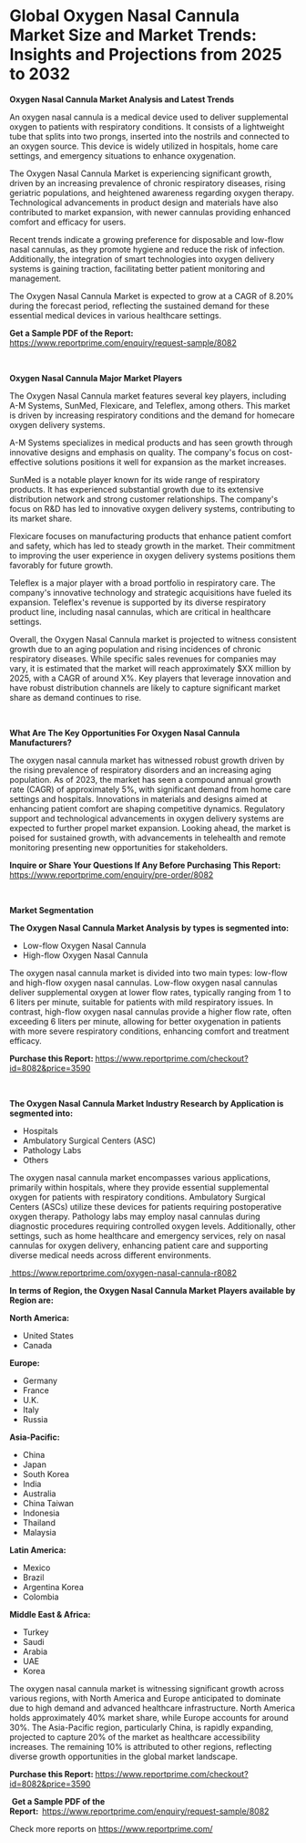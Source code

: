 <p><h1>Global Oxygen Nasal Cannula Market Size and Market Trends: Insights and Projections from 2025 to 2032</h1></p><p><strong>Oxygen Nasal Cannula Market Analysis and Latest Trends</strong></p>
<p><p>An oxygen nasal cannula is a medical device used to deliver supplemental oxygen to patients with respiratory conditions. It consists of a lightweight tube that splits into two prongs, inserted into the nostrils and connected to an oxygen source. This device is widely utilized in hospitals, home care settings, and emergency situations to enhance oxygenation.</p><p>The Oxygen Nasal Cannula Market is experiencing significant growth, driven by an increasing prevalence of chronic respiratory diseases, rising geriatric populations, and heightened awareness regarding oxygen therapy. Technological advancements in product design and materials have also contributed to market expansion, with newer cannulas providing enhanced comfort and efficacy for users. </p><p>Recent trends indicate a growing preference for disposable and low-flow nasal cannulas, as they promote hygiene and reduce the risk of infection. Additionally, the integration of smart technologies into oxygen delivery systems is gaining traction, facilitating better patient monitoring and management. </p><p>The Oxygen Nasal Cannula Market is expected to grow at a CAGR of 8.20% during the forecast period, reflecting the sustained demand for these essential medical devices in various healthcare settings.</p></p>
<p><strong>Get a Sample PDF of the Report:&nbsp;</strong> <a href="https://www.reportprime.com/enquiry/request-sample/8082?utm_campaign=3265&utm_medium=2&utm_source=Github&utm_content=ia&utm_term=19032025&utm_id=oxygen-nasal-cannula">https://www.reportprime.com/enquiry/request-sample/8082</a></p>
<p>&nbsp;</p>
<p><strong>Oxygen Nasal Cannula Major Market Players</strong></p>
<p><p>The Oxygen Nasal Cannula market features several key players, including A-M Systems, SunMed, Flexicare, and Teleflex, among others. This market is driven by increasing respiratory conditions and the demand for homecare oxygen delivery systems.</p><p>A-M Systems specializes in medical products and has seen growth through innovative designs and emphasis on quality. The company's focus on cost-effective solutions positions it well for expansion as the market increases.</p><p>SunMed is a notable player known for its wide range of respiratory products. It has experienced substantial growth due to its extensive distribution network and strong customer relationships. The company's focus on R&D has led to innovative oxygen delivery systems, contributing to its market share.</p><p>Flexicare focuses on manufacturing products that enhance patient comfort and safety, which has led to steady growth in the market. Their commitment to improving the user experience in oxygen delivery systems positions them favorably for future growth.</p><p>Teleflex is a major player with a broad portfolio in respiratory care. The company's innovative technology and strategic acquisitions have fueled its expansion. Teleflex's revenue is supported by its diverse respiratory product line, including nasal cannulas, which are critical in healthcare settings.</p><p>Overall, the Oxygen Nasal Cannula market is projected to witness consistent growth due to an aging population and rising incidences of chronic respiratory diseases. While specific sales revenues for companies may vary, it is estimated that the market will reach approximately $XX million by 2025, with a CAGR of around X%. Key players that leverage innovation and have robust distribution channels are likely to capture significant market share as demand continues to rise.</p></p>
<p>&nbsp;</p>
<p><strong>What Are The Key Opportunities For Oxygen Nasal Cannula Manufacturers?</strong></p>
<p><p>The oxygen nasal cannula market has witnessed robust growth driven by the rising prevalence of respiratory disorders and an increasing aging population. As of 2023, the market has seen a compound annual growth rate (CAGR) of approximately 5%, with significant demand from home care settings and hospitals. Innovations in materials and designs aimed at enhancing patient comfort are shaping competitive dynamics. Regulatory support and technological advancements in oxygen delivery systems are expected to further propel market expansion. Looking ahead, the market is poised for sustained growth, with advancements in telehealth and remote monitoring presenting new opportunities for stakeholders.</p></p>
<p><strong>Inquire or Share Your Questions If Any Before Purchasing This Report:</strong> <a href="https://www.reportprime.com/enquiry/pre-order/8082?utm_campaign=3265&utm_medium=2&utm_source=Github&utm_content=ia&utm_term=19032025&utm_id=oxygen-nasal-cannula">https://www.reportprime.com/enquiry/pre-order/8082</a></p>
<p>&nbsp;</p>
<p><strong>Market Segmentation</strong></p>
<p><strong>The Oxygen Nasal Cannula Market Analysis by types is segmented into:</strong></p>
<p><ul><li>Low-flow Oxygen Nasal Cannula</li><li>High-flow Oxygen Nasal Cannula</li></ul></p>
<p><p>The oxygen nasal cannula market is divided into two main types: low-flow and high-flow oxygen nasal cannulas. Low-flow oxygen nasal cannulas deliver supplemental oxygen at lower flow rates, typically ranging from 1 to 6 liters per minute, suitable for patients with mild respiratory issues. In contrast, high-flow oxygen nasal cannulas provide a higher flow rate, often exceeding 6 liters per minute, allowing for better oxygenation in patients with more severe respiratory conditions, enhancing comfort and treatment efficacy.</p></p>
<p><strong>Purchase this Report:&nbsp;</strong><a href="https://www.reportprime.com/checkout?id=8082&price=3590&utm_campaign=3265&utm_medium=2&utm_source=Github&utm_content=ia&utm_term=19032025&utm_id=oxygen-nasal-cannula">https://www.reportprime.com/checkout?id=8082&price=3590</a></p>
<p>&nbsp;</p>
<p><strong>The Oxygen Nasal Cannula Market Industry Research by Application is segmented into:</strong></p>
<p><ul><li>Hospitals</li><li>Ambulatory Surgical Centers (ASC)</li><li>Pathology Labs</li><li>Others</li></ul></p>
<p><p>The oxygen nasal cannula market encompasses various applications, primarily within hospitals, where they provide essential supplemental oxygen for patients with respiratory conditions. Ambulatory Surgical Centers (ASCs) utilize these devices for patients requiring postoperative oxygen therapy. Pathology labs may employ nasal cannulas during diagnostic procedures requiring controlled oxygen levels. Additionally, other settings, such as home healthcare and emergency services, rely on nasal cannulas for oxygen delivery, enhancing patient care and supporting diverse medical needs across different environments.</p></p>
<p><a href="https://www.reportprime.com/oxygen-nasal-cannula-r8082?utm_campaign=3265&utm_medium=2&utm_source=Github&utm_content=ia&utm_term=19032025&utm_id=oxygen-nasal-cannula">&nbsp;https://www.reportprime.com/oxygen-nasal-cannula-r8082</a></p>
<p><strong>In terms of Region, the Oxygen Nasal Cannula Market Players available by Region are:</strong></p>
<p>
    <p> <strong> North America: </strong>
        <ul>
            <li>United States</li>
            <li>Canada</li>
        </ul>
        </p> 
    <p> <strong> Europe: </strong>
        <ul>
            <li>Germany</li>
            <li>France</li>
            <li>U.K.</li>
            <li>Italy</li>
            <li>Russia</li>
        </ul>
        </p> 
    <p> <strong> Asia-Pacific: </strong>
        <ul>
            <li>China</li>
            <li>Japan</li>
            <li>South Korea</li>
            <li>India</li>
            <li>Australia</li>
            <li>China Taiwan</li>
            <li>Indonesia</li>
            <li>Thailand</li>
            <li>Malaysia</li>
        </ul>
        </p> 
    <p> <strong> Latin America: </strong>
        <ul>
            <li>Mexico</li>
            <li>Brazil</li>
            <li>Argentina Korea</li>
            <li>Colombia</li>
        </ul>
        </p> 
    <p> <strong> Middle East & Africa: </strong>
        <ul>
            <li>Turkey</li>
            <li>Saudi</li>
            <li>Arabia</li>
            <li>UAE</li>
            <li>Korea</li>
        </ul>
    </p>
    </p>
<p><p>The oxygen nasal cannula market is witnessing significant growth across various regions, with North America and Europe anticipated to dominate due to high demand and advanced healthcare infrastructure. North America holds approximately 40% market share, while Europe accounts for around 30%. The Asia-Pacific region, particularly China, is rapidly expanding, projected to capture 20% of the market as healthcare accessibility increases. The remaining 10% is attributed to other regions, reflecting diverse growth opportunities in the global market landscape.</p></p>
<p><strong>Purchase this Report: </strong><a href="https://www.reportprime.com/checkout?id=8082&price=3590&utm_campaign=3265&utm_medium=2&utm_source=Github&utm_content=ia&utm_term=19032025&utm_id=oxygen-nasal-cannula">https://www.reportprime.com/checkout?id=8082&price=3590</a></p>
<p>&nbsp;<strong>Get a Sample PDF of the Report:&nbsp;&nbsp;</strong><a href="https://www.reportprime.com/enquiry/request-sample/8082?utm_campaign=3265&utm_medium=2&utm_source=Github&utm_content=ia&utm_term=19032025&utm_id=oxygen-nasal-cannula">https://www.reportprime.com/enquiry/request-sample/8082</a></p>
<p><strong></strong></p>
<p>Check more reports on <a href="https://www.reportprime.com/?utm_campaign=3265&utm_medium=2&utm_source=Github&utm_content=ia&utm_term=19032025&utm_id=oxygen-nasal-cannula">https://www.reportprime.com/</a></p>